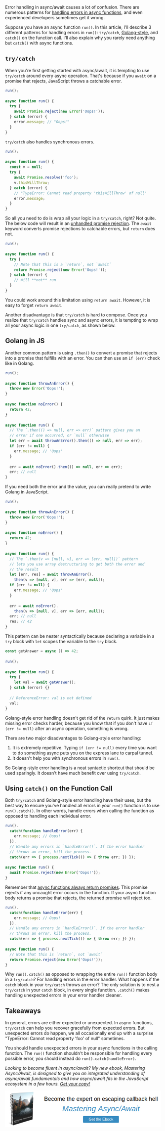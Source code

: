 Error handling in async/await causes a lot of confusion. There are
numerous patterns for [handling errors in async functions](http://thecodebarbarian.com/async-functions-in-javascript.html#error-handling), and even experienced developers sometimes 
get it wrong.

Suppose you have an async function `run()`. In this article,
I'll describe 3 different patterns
for handling errors in `run()`: `try/catch`, [Golang-style](https://blog.golang.org/error-handling-and-go),
and `catch()` on the function call. I'll also explain why you 
rarely need anything but `catch()` with async functions.

`try/catch`
-----------

When you're first getting started with async/await, it is tempting
to use `try/catch` around every async operation. That's because
if you `await` on a promise that rejects, JavaScript throws a
catchable error.

```javascript
run();

async function run() {
  try {
    await Promise.reject(new Error('Oops!'));
  } catch (error) {
    error.message; // "Oops!"
  }
}
```

`try/catch` also handles synchronous errors.

```javascript
run();

async function run() {
  const v = null;
  try {
    await Promise.resolve('foo');
    v.thisWillThrow;
  } catch (error) {
    // "TypeError: Cannot read property 'thisWillThrow' of null"
    error.message;
  }
}
```

So all you need to do is wrap all your logic in a `try/catch`, 
right? Not quite. The below code will result in an
[unhandled promise rejection](http://thecodebarbarian.com/unhandled-promise-rejections-in-node.js.html). The `await` keyword converts promise rejections to
catchable errors, but `return` does not.

```javascript
run();

async function run() {
  try {
    // Note that this is a `return`, not `await`
    return Promise.reject(new Error('Oops!'));
  } catch (error) {
    // Will **not** run
  }
}
```

You could work around this limitation using `return await`.
However, it is easy to forget `return await`.

Another disadvantage is that `try/catch` is hard to compose.
Once you realize that `try/catch` handles sync and async errors,
it is tempting to wrap all your async logic in one `try/catch`,
as shown below.



Golang in JS
------------

Another common pattern is using `.then()` to convert a promise
that rejects into a promise that fulfills with an error. You can
then use an `if (err)` check like in Golang.

```javascript
run();

async function throwAnError() {
  throw new Error('Oops!');
}

async function noError() {
  return 42;
}

async function run() {
  // The `.then(() => null, err => err)` pattern gives you an
  // error if one occurred, or `null` otherwise
  let err = await throwAnError().then(() => null, err => err);
  if (err != null) {
    err.message; // 'Oops'
  }

  err = await noError().then(() => null, err => err);
  err; // null
}
```

If you need both the error and the value, you can really pretend
to write Golang in JavaScript.

```javascript
run();

async function throwAnError() {
  throw new Error('Oops!');
}

async function noError() {
  return 42;
}

async function run() {
  // The `.then(v => [null, v], err => [err, null])` pattern
  // lets you use array destructuring to get both the error and
  // the result
  let [err, res] = await throwAnError().
    then(v => [null, v], err => [err, null]);
  if (err != null) {
    err.message; // 'Oops'
  }

  err = await noError().
    then(v => [null, v], err => [err, null]);
  err; // null
  res; // 42
}
```

This pattern can be neater syntactically because declaring a 
variable in a `try` block with `let` scopes the variable to the
`try` block.

```javascript
const getAnswer = async () => 42;

run();

async function run() {
  try {
    let val = await getAnswer();
  } catch (error) {}

  // ReferenceError: val is not defined
  val;
}
```

Golang-style error handling doesn't get rid of the `return` quirk.
It just makes missing error checks harder, because you know that
if you don't have `if (err != null)` after an async operation,
something is wrong.

There are two major disadvantages to Golang-style error handling:

1. It is extremely repetitive. Typing `if (err != null)` every time you want to do something async puts you on the express lane to carpal tunnel.
2. It doesn't help you with synchronous errors in `run()`.

So Golang-style error handling is a neat syntactic shortcut that
should be used sparingly. It doesn't have much benefit over
using `try/catch`.

Using `catch()` on the Function Call
------------------------------------

Both `try/catch` and Golang-style error handling have their uses,
but the best way to ensure you've handled all errors in your
`run()` function is to use `run().catch()`. In other words, 
handle errors when calling the function as opposed to handling
each individual error.

```javascript
run().
  catch(function handleError(err) {
    err.message; // Oops!
  }).
  // Handle any errors in `handleError()`. If the error handler
  // throws an error, kill the process.
  catch(err => { process.nextTick(() => { throw err; }) });

async function run() {
  await Promise.reject(new Error('Oops!'));
}
```

Remember that [async functions always return promises](http://thecodebarbarian.com/async-functions-in-javascript.html#an-async-function-always-returns-a-promise). This promise
rejects if any uncaught error occurs in the function.
If your async function body returns a promise that rejects,
the returned promise will reject too.

```javascript
run().
  catch(function handleError(err) {
    err.message; // Oops!
  }).
  // Handle any errors in `handleError()`. If the error handler
  // throws an error, kill the process.
  catch(err => { process.nextTick(() => { throw err; }) });

async function run() {
  // Note that this is `return`, not `await`
  return Promise.reject(new Error('Oops!'));
}
```

Why `run().catch()` as opposed to wrapping the entire `run()`
function body in a `try/catch`? For handling errors in the error
handler. What happens if the `catch` block in your `try/catch`
throws an error? The only solution is to nest a  `try/catch` in 
your `catch` block, in every single function. `.catch()` makes
handling unexpected errors in your error handler cleaner.

Takeaways
---------

In general, errors are either expected or unexpected. In async
functions, `try/catch` can help you recover gracefully from
expected errors. But unexpected errors do happen, we all
occasionally end up with a surprise "TypeError: Cannot read 
property 'foo' of null" sometimes.

You should handle unexpected errors in your async functions in 
the calling function. The `run()` function shouldn't be
responsible for handling every possible error, you should
instead do `run().catch(handleError)`.

_Looking to become fluent in async/await? My new ebook, Mastering Async/Await, is designed to give you an integrated understanding of
async/await fundamentals and how async/await fits in the JavaScript ecosystem in a few hours. <a href="http://asyncawait.net/">Get your copy!</a>_

<a href="http://asyncawait.net/?utm_source=thecodebarbarian&utm_campaign=trailingbanner" class="async-await-banner"><img src="/images/asyncawait.png"/></a>